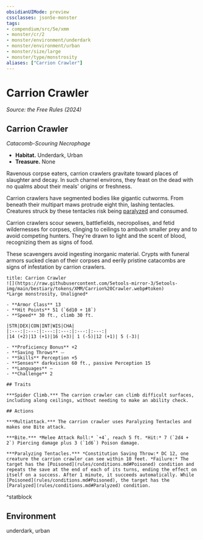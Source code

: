 ```yaml
---
obsidianUIMode: preview
cssclasses: json5e-monster
tags:
- compendium/src/5e/xmm
- monster/cr/2
- monster/environment/underdark
- monster/environment/urban
- monster/size/large
- monster/type/monstrosity
aliases: ["Carrion Crawler"]
---
```

# Carrion Crawler
*Source: the Free Rules (2024)*  

## Carrion Crawler

*Catacomb-Scouring Necrophage*

- **Habitat.** Underdark, Urban  
- **Treasure.** None  

Ravenous corpse eaters, carrion crawlers gravitate toward places of slaughter and decay. In such charnel environs, they feast on the dead with no qualms about their meals' origins or freshness.

Carrion crawlers have segmented bodies like gigantic cutworms. From beneath their multipart maws protrude eight thin, lashing tentacles. Creatures struck by these tentacles risk being [paralyzed](rules/conditions.md#Paralyzed) and consumed.

Carrion crawlers scour sewers, battlefields, necropolises, and fetid wildernesses for corpses, clinging to ceilings to ambush smaller prey and to avoid competing hunters. They're drawn to light and the scent of blood, recognizing them as signs of food.

These scavengers avoid ingesting inorganic material. Crypts with funeral armors sucked clean of their corpses and eerily pristine catacombs are signs of infestation by carrion crawlers.

```ad-statblock
title: Carrion Crawler
![](https://raw.githubusercontent.com/5etools-mirror-3/5etools-img/main/bestiary/tokens/XMM/Carrion%20Crawler.webp#token)
*Large monstrosity, Unaligned*

- **Armor Class** 13
- **Hit Points** 51 (`6d10 + 18`)
- **Speed** 30 ft., climb 30 ft.

|STR|DEX|CON|INT|WIS|CHA|
|:---:|:---:|:---:|:---:|:---:|:---:|
|14 (+2)|13 (+1)|16 (+3)| 1 (-5)|12 (+1)| 5 (-3)|

- **Proficiency Bonus** +2
- **Saving Throws** ⏤
- **Skills** Perception +5
- **Senses** darkvision 60 ft., passive Perception 15
- **Languages** —
- **Challenge** 2

## Traits

***Spider Climb.*** The carrion crawler can climb difficult surfaces, including along ceilings, without needing to make an ability check.

## Actions

***Multiattack.*** The carrion crawler uses Paralyzing Tentacles and makes one Bite attack.

***Bite.*** *Melee Attack Roll:* `+4`, reach 5 ft. *Hit:* 7 (`2d4 + 2`) Piercing damage plus 3 (`1d6`) Poison damage.

***Paralyzing Tentacles.*** *Constitution Saving Throw:* DC 12, one creature the carrion crawler can see within 10 feet. *Failure:* The target has the [Poisoned](rules/conditions.md#Poisoned) condition and repeats the save at the end of each of its turns, ending the effect on itself on a success. After 1 minute, it succeeds automatically. While [Poisoned](rules/conditions.md#Poisoned), the target has the [Paralyzed](rules/conditions.md#Paralyzed) condition.
```
^statblock

## Environment

underdark, urban